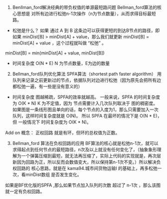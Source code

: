 1. Benllman_ford解决经典的带负权值的单源最短路问题
Bellman_ford算法的核心思想是 对所有边进行松弛n-1次操作（n为节点数量），从而求得目标最短路。

- 松弛是什么？
如果 通过 A 到 B 这条边可以获得更短的到达B节点的路径，即如果 minDist[B] > minDist[A] + value，那么我们就更新 minDist[B] = minDist[A] + value ，这个过程就叫做 “松弛” 。

minDist[B] = min(minDist[A] + value, minDist[B]) 

- 时间复杂度 O(N * E)  N 为节点数量，E为边的数量

2. Bellman_ford队列优化算法 SPFA算法（shortest path faster algorithm）
用队列来记录之前更新过的节点，依据队列对边进行松弛（因为原先会把所有边都松弛一遍，有一些是没有意义的）

- 时间复杂度
图越稀疏，SPFA的效率就越高。
一般来说，SPFA 的时间复杂度为 O(K * N) K 为不定值，因为 节点需要计入几次队列取决于 图的稠密度。
如果图是一条线形图且单向的话，每个节点的入度为1，那么只需要加入一次队列，这样时间复杂度就是 O(N)。
所以 SPFA 在最坏的情况下是 O(N * E)，但 一般情况下 时间复杂度为 O(K * N)。


Add on 概念：
正权回路 就是有环，但环的总权值为正数。

3. Bellman_ford 算法在负权回路的应用
BF算法的核心就是松弛n-1次，就可以求得起点到任何节点的最短路径，n次及以上就没有任何变化了，（抽象象形理解为一个弹簧压缩到最短，就无法再压缩了，实际上代码的实现就是，再次层新因为回路为正，所以反而会数值变大，所以保持第n-1次不变。）所以解决负权回路的 核心思路，就是在 kama94.城市间货物运输I 的基础上，再多松弛一次，看minDist数组 是否发生变化。

如果是BF优化版的SPFA ,那么如果节点加入队列的次数 超过了 n-1次 ，那么该图就一定有负权回路。
